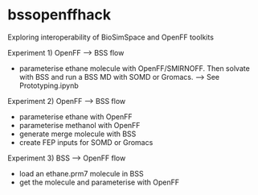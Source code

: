 # bssopenffhack
Exploring interoperability of BioSimSpace and OpenFF toolkits


Experiment 1) OpenFF --> BSS flow
- parameterise ethane molecule with OpenFF/SMIRNOFF. Then solvate with BSS and run a BSS MD with SOMD or Gromacs. 
  --> See Prototyping.ipynb 
  
Experiment 2) OpenFF --> BSS flow
- parameterise ethane with OpenFF
- parameterise methanol with OpenFF
- generate merge molecule with BSS
- create FEP inputs for SOMD or Gromacs

Experiment 3)  BSS --> OpenFF flow
- load an ethane.prm7 molecule in BSS 
- get the molecule and parameterise with OpenFF 
